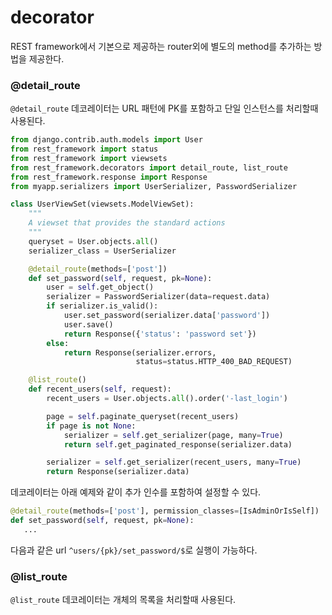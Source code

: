 # decorator

REST framework에서 기본으로 제공하는 router외에 별도의 method를 추가하는 방법을 제공한다.

### @detail_route

`@detail_route` 데코레이터는 URL 패턴에 PK를 포함하고 단일 인스턴스를 처리할때 사용된다.

```python
from django.contrib.auth.models import User
from rest_framework import status
from rest_framework import viewsets
from rest_framework.decorators import detail_route, list_route
from rest_framework.response import Response
from myapp.serializers import UserSerializer, PasswordSerializer

class UserViewSet(viewsets.ModelViewSet):
    """
    A viewset that provides the standard actions
    """
    queryset = User.objects.all()
    serializer_class = UserSerializer

    @detail_route(methods=['post'])
    def set_password(self, request, pk=None):
        user = self.get_object()
        serializer = PasswordSerializer(data=request.data)
        if serializer.is_valid():
            user.set_password(serializer.data['password'])
            user.save()
            return Response({'status': 'password set'})
        else:
            return Response(serializer.errors,
                            status=status.HTTP_400_BAD_REQUEST)

    @list_route()
    def recent_users(self, request):
        recent_users = User.objects.all().order('-last_login')

        page = self.paginate_queryset(recent_users)
        if page is not None:
            serializer = self.get_serializer(page, many=True)
            return self.get_paginated_response(serializer.data)

        serializer = self.get_serializer(recent_users, many=True)
        return Response(serializer.data)
```

데코레이터는 아래 예제와 같이 추가 인수를 포함하여 설정할 수 있다.

```python
@detail_route(methods=['post'], permission_classes=[IsAdminOrIsSelf])
def set_password(self, request, pk=None):
   ...
```

다음과 같은 url `^users/{pk}/set_password/$`로 실행이 가능하다.

### @list_route

`@list_route` 데코레이터는 개체의 목록을 처리할때 사용된다.
